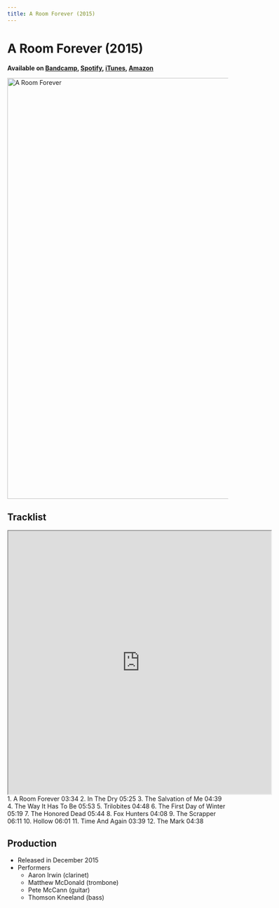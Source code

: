 ```yaml
---
title: A Room Forever (2015)
---
```

# A Room Forever (2015)

**Available on [Bandcamp](https://aaronirwin.bandcamp.com/album/a-room-forever), [Spotify](https://open.spotify.com/album/1IB9bX3CzHBj4fDobhlaiI), [iTunes](https://itunes.apple.com/us/album/a-room-forever/1048715212), [Amazon](https://www.amazon.com/Room-Forever-Aaron-Irwin-Quartet/dp/B016MMZGEO/)**

<img
  alt="A Room Forever"
  width="960"
  height="960"
  src="https://f4.bcbits.com/img/a0176484273_10.jpg"
  />

## Tracklist

<iframe
  width="600"
  height="600"
  src="https://bandcamp.com/EmbeddedPlayer/album=3438440579/size=large/bgcol=f5f5f5/linkcol=000000/artwork=none/transparent=true/">
</iframe>

<noscript>
1. A Room Forever 03:34
2. In The Dry 05:25
3. The Salvation of Me 04:39
4. The Way It Has To Be 05:53
5. Trilobites 04:48
6. The First Day of Winter 05:19
7. The Honored Dead 05:44
8. Fox Hunters 04:08
9. The Scrapper 06:11
10. Hollow 06:01
11. Time And Again 03:39
12. The Mark 04:38
</noscript>

## Production

- Released in December 2015
- Performers
  - Aaron Irwin (clarinet)
  - Matthew McDonald (trombone)
  - Pete McCann (guitar)
  - Thomson Kneeland (bass)
